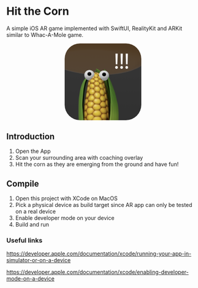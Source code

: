 # Hit the Corn

A simple iOS AR game implemented with SwiftUI, RealityKit and ARKit similar to Whac-A-Mole game.

<div style="display: flex; flex-direction: row; justify-content: center;">
<img src="./images/corn.png" width="200px" style="border-radius: 40px;">
</div>

## Introduction

1. Open the App
2. Scan your surrounding area with coaching overlay
3. Hit the corn as they are emerging from the ground and have fun!

## Compile

1. Open this project with XCode on MacOS
2. Pick a physical device as build target since AR app can only be tested on a real device
3. Enable developer mode on your device
4. Build and run

### Useful links

https://developer.apple.com/documentation/xcode/running-your-app-in-simulator-or-on-a-device

https://developer.apple.com/documentation/xcode/enabling-developer-mode-on-a-device